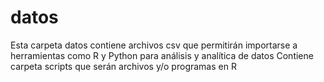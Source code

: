 # datos
Esta carpeta datos contiene archivos csv que permitirán importarse a herramientas como R y Python para análisis y analítica de datos
Contiene carpeta scripts que serán archivos y/o programas en R
